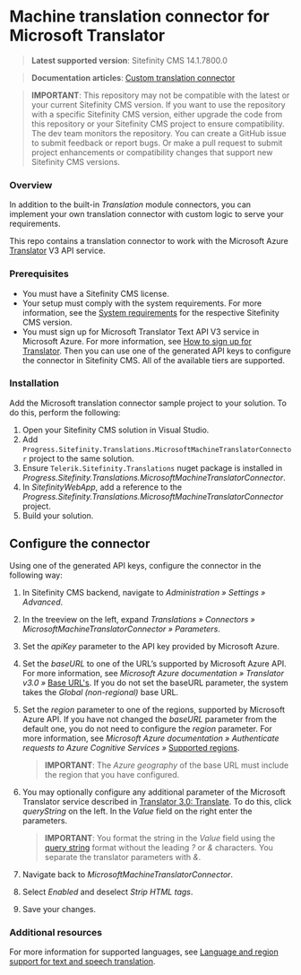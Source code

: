 Machine translation connector for Microsoft Translator
===========================================

>**Latest supported version**: Sitefinity CMS 14.1.7800.0

>**Documentation articles**: [Custom translation connector](http://www.progress.com/documentation/sitefinity-cms/custom-translation-connector)

>**IMPORTANT**: This repository may not be compatible with the latest or your current Sitefinity CMS version. If you want to use the repository with a specific Sitefinity CMS version, either upgrade the code from this repository or your Sitefinity CMS project to ensure compatibility.<br/>
The dev team monitors the repository. You can create a GitHub issue to submit feedback or report bugs. Or make a pull request to submit project enhancements or compatibility changes that support new Sitefinity CMS versions.

### Overview
In addition to the built-in *Translation* module connectors, you can implement your own translation connector with custom logic to serve your requirements.

This repo contains a translation connector to work with the Microsoft Azure [Translator](https://azure.microsoft.com/en-us/services/cognitive-services/translator-text-api/) V3 API service. 

### Prerequisites
- You must have a Sitefinity CMS license.
- Your setup must comply with the system requirements.
 For more information, see the [System requirements](https://docs.sitefinity.com/system-requirements) for the respective Sitefinity CMS version.
- You must sign up for Microsoft Translator Text API V3 service in Microsoft Azure.
 For more information, see [How to sign up for Translator](https://docs.microsoft.com/en-us/azure/cognitive-services/translator/translator-text-how-to-signup).
 Then you can use one of the generated API keys to configure the connector in Sitefinity CMS. All of the available tiers are supported.
 
### Installation
Add the Microsoft translation connector sample project to your solution.
 To do this, perform the following:
1. Open your Sitefinity CMS solution in Visual Studio.
2. Add `Progress.Sitefinity.Translations.MicrosoftMachineTranslatorConnector` project to the same solution.
3. Ensure `Telerik.Sitefinity.Translations` nuget package is installed in _Progress.Sitefinity.Translations.MicrosoftMachineTranslatorConnector_.
4. In _SitefinityWebApp_, add a reference to the _Progress.Sitefinity.Translations.MicrosoftMachineTranslatorConnector_ project.
5. Build your solution.

## Configure the connector
Using one of the generated API keys, configure the connector in the following way:
1. In Sitefinity CMS backend, navigate to _Administration » Settings » Advanced_.
2. In the treeview on the left, expand _Translations » Connectors » MicrosoftMachineTranslatorConnector » Parameters_.
3. Set the _apiKey_ parameter to the API key provided by Microsoft Azure.
4. Set the _baseURL_ to one of the URL’s supported by Microsoft Azure API.
 For more information, see _Microsoft Azure documentation » Translator v3.0 »_ [Base URL's](https://docs.microsoft.com/en-us/azure/cognitive-services/translator/reference/v3-0-reference#base-urls).
 If you do not set the baseURL parameter, the system takes the _Global (non-regional)_ base URL.
5. Set the _region_ parameter to one of the regions, supported by Microsoft Azure API.
 If you have not changed the _baseURL_ parameter from the default one, you do not need to configure the _region_ parameter.
 For more information, see _Microsoft Azure documentation » Authenticate requests to Azure Cognitive Services »_ [Supported regions](https://docs.microsoft.com/en-us/azure/cognitive-services/authentication?tabs=powershell#supported-regions).
 
   >**IMPORTANT**: The _Azure geography_ of the base URL must include the region that you have configured.
6. You may optionally configure any additional parameter of the Microsoft Translator service described in [Translator 3.0: Translate](https://docs.microsoft.com/en-us/azure/cognitive-services/translator/reference/v3-0-translate#optional-parameters). To do this, click _queryString_ on the left. In the _Value_ field on the right enter the parameters.
 
   >**IMPORTANT**: You format the string in the _Value_ field using the [query string](https://en.wikipedia.org/wiki/Query_string) format without the leading _?_ or _&amp;_ characters. You separate the translator parameters with _&amp;_.
7. Navigate back to _MicrosoftMachineTranslatorConnector_.
8. Select _Enabled_ and deselect _Strip HTML tags_.
9. Save your changes.

### Additional resources

For more information for supported languages, see [Language and region support for text and speech translation](https://docs.microsoft.com/en-us/azure/cognitive-services/translator/language-support#translation).